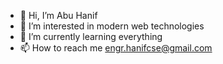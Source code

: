 - 👋 Hi, I’m Abu Hanif
- 👀 I’m interested in modern web technologies
- 🌱 I’m currently learning everything
- 📫 How to reach me engr.hanifcse@gmail.com

<!---
hanifcse/hanifcse is a ✨ special ✨ repository because its `README.md` (this file) appears on your GitHub profile.
You can click the Preview link to take a look at your changes.
--->
